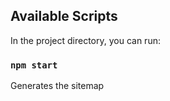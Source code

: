 ## Available Scripts

In the project directory, you can run:

### `npm start`

Generates the sitemap
